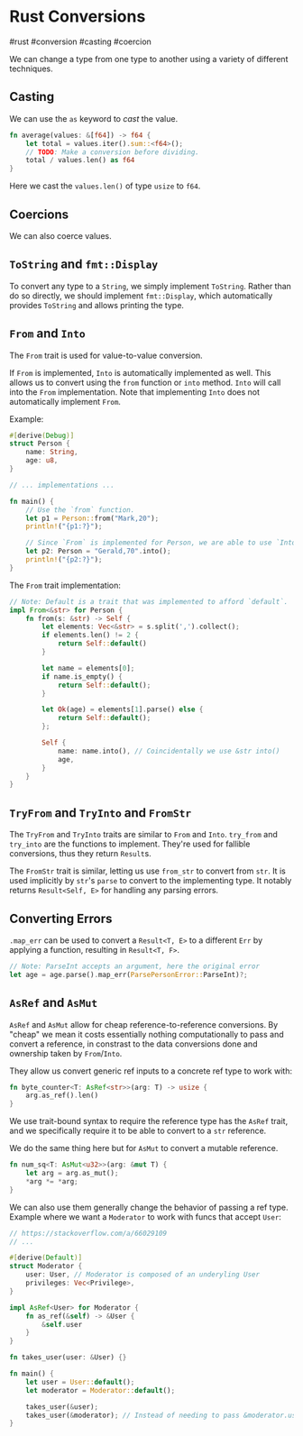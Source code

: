 # Rust Conversions
#rust #conversion #casting #coercion

We can change a type from one type to another using a variety of different techniques.

## Casting

We can use the `as` keyword to _cast_ the value.
```rust
fn average(values: &[f64]) -> f64 {
    let total = values.iter().sum::<f64>();
    // TODO: Make a conversion before dividing.
    total / values.len() as f64
}
```
Here we cast the `values.len()` of type `usize` to `f64`.

## Coercions

We can also coerce values.

## `ToString` and `fmt::Display`

To convert any type to a `String`, we simply implement `ToString`.
Rather than do so directly, we should implement `fmt::Display`,
which automatically provides `ToString` and allows printing the type.

## `From` and `Into`

The `From` trait is used for value-to-value conversion.

If `From` is implemented, `Into` is automatically implemented as well.
This allows us to convert using the `from` function or `into` method.
`Into` will call into the `From` implementation.
Note that implementing `Into` does not automatically implement `From`.

Example:
```rust
#[derive(Debug)]
struct Person {
    name: String,
    age: u8,
}

// ... implementations ...

fn main() {
    // Use the `from` function.
    let p1 = Person::from("Mark,20");
    println!("{p1:?}");

    // Since `From` is implemented for Person, we are able to use `Into`.
    let p2: Person = "Gerald,70".into();
    println!("{p2:?}");
}
```

The `From` trait implementation:
```rust
// Note: Default is a trait that was implemented to afford `default`.
impl From<&str> for Person {
    fn from(s: &str) -> Self {
        let elements: Vec<&str> = s.split(',').collect();
        if elements.len() != 2 {
            return Self::default()
        }

        let name = elements[0];
        if name.is_empty() {
            return Self::default();
        }

        let Ok(age) = elements[1].parse() else {
            return Self::default();
        };

        Self {
            name: name.into(), // Coincidentally we use &str into()
            age,
        }
    }
}
```

## `TryFrom` and `TryInto` and `FromStr`

The `TryFrom` and `TryInto` traits are similar to `From` and `Into`.
`try_from` and `try_into` are the functions to implement.
They're used for fallible conversions, thus they return `Result`s.

The `FromStr` trait is similar, letting us use `from_str` to convert from `str`.
It is used implicitly by `str`'s `parse` to convert to the implementing type.
It notably returns `Result<Self, E>` for handling any parsing errors.

## Converting Errors

`.map_err` can be used to convert a `Result<T, E>`
to a different `Err` by applying a function, resulting in `Result<T, F>`.
```rust
// Note: ParseInt accepts an argument, here the original error
let age = age.parse().map_err(ParsePersonError::ParseInt)?;
```

## `AsRef` and `AsMut`

`AsRef` and `AsMut` allow for cheap reference-to-reference conversions.
By "cheap" we mean it costs essentially nothing computationally to pass and convert a reference,
in constrast to the data conversions done and ownership taken by `From`/`Into`.

They allow us convert generic ref inputs to a concrete ref type to work with:
```rust
fn byte_counter<T: AsRef<str>>(arg: T) -> usize {
    arg.as_ref().len()
}
```
We use trait-bound syntax to require the reference type has the `AsRef` trait,
and we specifically require it to be able to convert to a `str` reference.

We do the same thing here but for `AsMut` to convert a mutable reference.
```rust
fn num_sq<T: AsMut<u32>>(arg: &mut T) {
    let arg = arg.as_mut();
    *arg *= *arg;
}
```

We can also use them generally change the behavior of passing a ref type.
Example where we want a `Moderator` to work with funcs that accept `User`:
```rust
// https://stackoverflow.com/a/66029109
// ...

#[derive(Default)]
struct Moderator {
    user: User, // Moderator is composed of an underyling User
    privileges: Vec<Privilege>,
}

impl AsRef<User> for Moderator {
    fn as_ref(&self) -> &User {
        &self.user
    }
}

fn takes_user(user: &User) {}

fn main() {
    let user = User::default();
    let moderator = Moderator::default();

    takes_user(&user);
    takes_user(&moderator); // Instead of needing to pass &moderator.user
}
```

